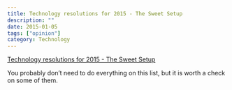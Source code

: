 ```yaml
---
title: Technology resolutions for 2015 - The Sweet Setup
description: ""
date: 2015-01-05
tags: ["opinion"]
category: Technology
---
```


[Technology resolutions for 2015 - The Sweet Setup](http://thesweetsetup.com/technology-resolutions-2015/)

You probably don’t need to do everything on this list, but it is worth a check on some of them.
